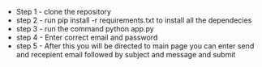<ul>
<li>Step 1 - clone the repository</li>
<li>step 2 - run pip install -r requirements.txt to install all the dependecies</li>
<li>step 3 -  run the command python app.py</li>
<li>step 4 - Enter correct email and password</li>
<li>step 5 - After this you will be directed to main page you can enter send and recepient email followed by subject and message and submit</li>
</ul>
